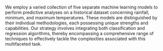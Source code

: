 We employ a varied collection of five separate machine learning models to perform predictive analyses on a historical dataset concerning rainfall, minimum, and maximum temperatures. These models are distinguished by their individual methodologies, each possessing unique strengths and capabilities. Our strategy involves integrating both classification and regression algorithms, thereby encompassing a comprehensive range of techniques to effectively tackle the complexities associated with this multifaceted task.
